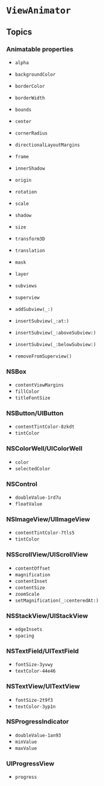 # ``ViewAnimator``

## Topics

### Animatable properties

- ``alpha``
- ``backgroundColor``
- ``borderColor``
- ``borderWidth``
- ``bounds``
- ``center``
- ``cornerRadius``
- ``directionalLayoutMargins``
- ``frame``
- ``innerShadow``
- ``origin``
- ``rotation``
- ``scale``
- ``shadow``
- ``size``
- ``transform3D``
- ``translation``

- ``mask``
- ``layer``
- ``subviews``
- ``superview``

- ``addSubview(_:)``
- ``insertSubview(_:at:)``
- ``insertSubview(_:aboveSubview:)``
- ``insertSubview(_:belowSubview:)``
- ``removeFromSuperview()``


### NSBox

- ``contentViewMargins``
- ``fillColor``
- ``titleFontSize``

### NSButton/UIButton

- ``contentTintColor-8zkdt``
- ``tintColor``

### NSColorWell/UIColorWell

- ``color``
- ``selectedColor``

### NSControl

- ``doubleValue-1rd7u``
- ``floatValue``

### NSImageView/UIImageView

- ``contentTintColor-7tls5``
- ``tintColor``

### NSScrollView/UIScrollView

- ``contentOffset``
- ``magnification``
- ``contentInset``
- ``contentSize``
- ``zoomScale``
- ``setMagnification(_:centeredAt:)``

### NSStackView/UIStackView

- ``edgeInsets``
- ``spacing``

### NSTextField/UITextField

- ``fontSize-3yvwy``
- ``textColor-44e46``

### NSTextView/UITextView

- ``fontSize-2t9f3``
- ``textColor-3yp1n``

### NSProgressIndicator

- ``doubleValue-1an93``
- ``minValue``
- ``maxValue``

### UIProgressView

- ``progress``

